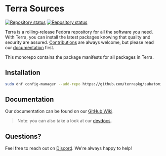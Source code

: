 # Terra Sources

[![Repository status](https://repology.org/badge/repository-big/terra_37.svg?header=Terra+37)](https://repology.org/repository/terra_37)
[![Repository status](https://repology.org/badge/repository-big/terra_38.svg?header=Terra+38)](https://repology.org/repository/terra_38)

Terra is a rolling-release Fedora repository for all the software you need.
With Terra, you can install the latest packages knowing that quality and security are assured.
[Contributions](https://github.com/terrapkg/packages/wiki/Contribute) are always welcome, but please read our [documentation](https://github.com/terrapkg/packages/wiki) first.

This monorepo contains the package manifests for all packages in Terra.

## Installation
```bash
sudo dnf config-manager --add-repo https://github.com/terrapkg/subatomic-repos/raw/main/terra.repo
```

## Documentation
Our documentation can be found on our [GitHub Wiki](https://github.com/terrapkg/packages/wiki).

> Note: you can also take a look at our [devdocs](http://developer.fyralabs.com/terra/).

## Questions?
Feel free to reach out on [Discord](https://discord.gg/5fdPuxTg5Q). We're always happy to help!


